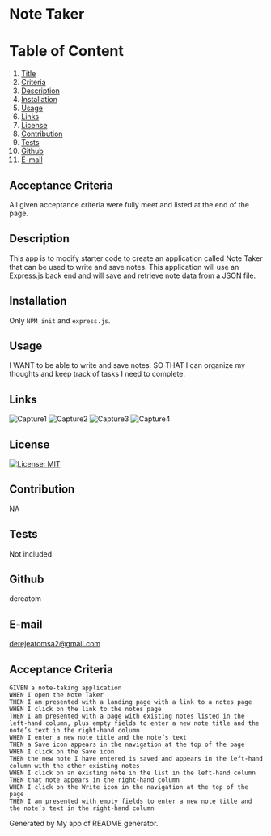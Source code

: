 # Note Taker
  
  # Table of Content
  1. [Title](#Title)
  2. [Criteria](#Criteria)
  3. [Description](#Description)
  4. [Installation](#Installation)
  5. [Usage](#Usage)
  6. [Links](#Links)
  7. [License](#License)
  8. [Contribution](#Contribution)
  9. [Tests](#Tests)
  10. [Github](#Github)
  11. [E-mail](#Email)  
  
  ## Acceptance Criteria
  All given acceptance criteria were fully meet and listed at the end of the page.
  ## Description
  This app is to modify starter code to create an application called Note Taker that can be used to write and save notes. This application will use an Express.js back end and will save and retrieve note data from a JSON file.
  
  ## Installation
  Only `NPM init` and `express.js`.
  
  ## Usage
  I WANT to be able to write and save notes. SO THAT I can organize my thoughts and keep track of tasks I need to complete.

  ## Links
![Capture1](https://user-images.githubusercontent.com/77940481/122939253-7ab5c580-d341-11eb-8573-72ff41731f84.jpg)
![Capture2](https://user-images.githubusercontent.com/77940481/122939266-7db0b600-d341-11eb-8aec-a767c3eb0e77.jpg)
![Capture3](https://user-images.githubusercontent.com/77940481/122939288-80aba680-d341-11eb-9109-00d9a589b85f.jpg)
![Capture4](https://user-images.githubusercontent.com/77940481/122939294-830e0080-d341-11eb-9d27-692f527e8388.jpg)
  
  ## License
  [![License: MIT](https://img.shields.io/badge/License-MIT-yellow.svg)](https://opensource.org/licenses/MIT)
  
  ## Contribution
  NA
  
  ## Tests
  Not included
  
  ## Github
  dereatom
  
  ## E-mail
  derejeatomsa2@gmail.com
  
  ## Acceptance Criteria

```
GIVEN a note-taking application
WHEN I open the Note Taker
THEN I am presented with a landing page with a link to a notes page
WHEN I click on the link to the notes page
THEN I am presented with a page with existing notes listed in the left-hand column, plus empty fields to enter a new note title and the note’s text in the right-hand column
WHEN I enter a new note title and the note’s text
THEN a Save icon appears in the navigation at the top of the page
WHEN I click on the Save icon
THEN the new note I have entered is saved and appears in the left-hand column with the other existing notes
WHEN I click on an existing note in the list in the left-hand column
THEN that note appears in the right-hand column
WHEN I click on the Write icon in the navigation at the top of the page
THEN I am presented with empty fields to enter a new note title and the note’s text in the right-hand column
```

  Generated by My app of README generator.
